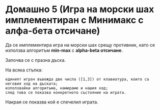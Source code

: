 # Домашно 5 (Игра на морски шах имплементиран с Минимакс с алфа-бета отсичане)

Да се имплементира игра на морски шах срещу противник, като се използва алгоритъм **min-max** с **alpha-beta отсичане**.

Започва се с празна дъска.

На всяка стъпка:

    единият играч въвежда две числа ([1,3]) от клавиатура, които са неговия ход на дъската;
    използвайки алгоритъма, намираме и нашия ход;
    след това се показва конкретното състояние на играта.

Накрая се показва кой е спечелил играта.
